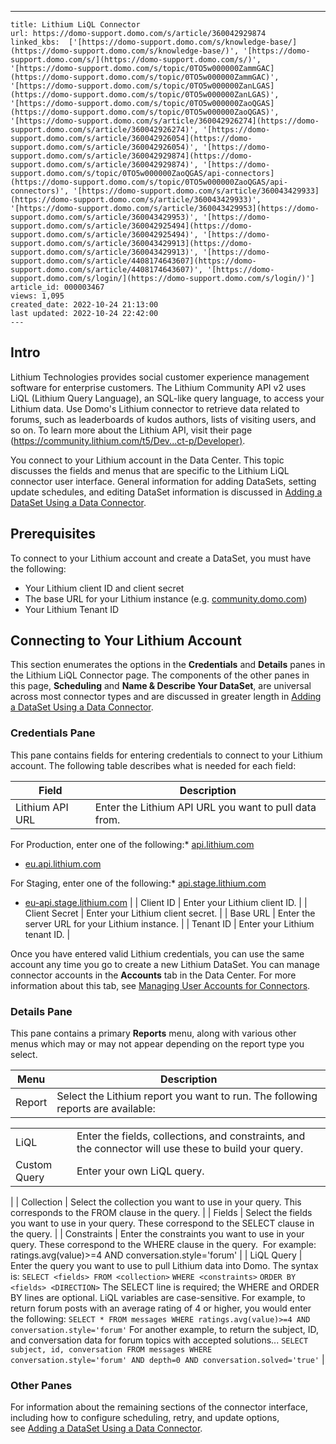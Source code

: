 ---
    title: Lithium LiQL Connector
    url: https://domo-support.domo.com/s/article/360042929874
    linked_kbs:  ['[https://domo-support.domo.com/s/knowledge-base/](https://domo-support.domo.com/s/knowledge-base/)', '[https://domo-support.domo.com/s/](https://domo-support.domo.com/s/)', '[https://domo-support.domo.com/s/topic/0TO5w000000ZammGAC](https://domo-support.domo.com/s/topic/0TO5w000000ZammGAC)', '[https://domo-support.domo.com/s/topic/0TO5w000000ZanLGAS](https://domo-support.domo.com/s/topic/0TO5w000000ZanLGAS)', '[https://domo-support.domo.com/s/topic/0TO5w000000ZaoQGAS](https://domo-support.domo.com/s/topic/0TO5w000000ZaoQGAS)', '[https://domo-support.domo.com/s/article/360042926274](https://domo-support.domo.com/s/article/360042926274)', '[https://domo-support.domo.com/s/article/360042926054](https://domo-support.domo.com/s/article/360042926054)', '[https://domo-support.domo.com/s/article/360042929874](https://domo-support.domo.com/s/article/360042929874)', '[https://domo-support.domo.com/s/topic/0TO5w000000ZaoQGAS/api-connectors](https://domo-support.domo.com/s/topic/0TO5w000000ZaoQGAS/api-connectors)', '[https://domo-support.domo.com/s/article/360043429933](https://domo-support.domo.com/s/article/360043429933)', '[https://domo-support.domo.com/s/article/360043429953](https://domo-support.domo.com/s/article/360043429953)', '[https://domo-support.domo.com/s/article/360042925494](https://domo-support.domo.com/s/article/360042925494)', '[https://domo-support.domo.com/s/article/360043429913](https://domo-support.domo.com/s/article/360043429913)', '[https://domo-support.domo.com/s/article/4408174643607](https://domo-support.domo.com/s/article/4408174643607)', '[https://domo-support.domo.com/s/login/](https://domo-support.domo.com/s/login/)']
    article_id: 000003467
    views: 1,095
    created_date: 2022-10-24 21:13:00
    last updated: 2022-10-24 22:42:00
    ---



Intro
-----


Lithium Technologies provides social customer experience management software for enterprise customers. The Lithium Community API v2 uses LiQL (Lithium Query Language), an SQL-like query language, to access your Lithium data. Use Domo's Lithium connector to retrieve data related to forums, such as leaderboards of kudos authors, lists of visiting users, and so on. To learn more about the Lithium API, visit their page ([https://community.lithium.com/t5/Dev...ct-p/Developer)](https://devdocportal.lithium.com/t5/Community-API-v2-Reference/bd-p/restv2docs).


You connect to your Lithium account in the Data Center. This topic discusses the fields and menus that are specific to the Lithium LiQL connector user interface. General information for adding DataSets, setting update schedules, and editing DataSet information is discussed in [Adding a DataSet Using a Data Connector](/s/article/360042926274).


Prerequisites
-------------


To connect to your Lithium account and create a DataSet, you must have the following:


* Your Lithium client ID and client secret
* The base URL for your Lithium instance (e.g. [community.domo.com](http://community.domo.com))
* Your Lithium Tenant ID


Connecting to Your Lithium Account
----------------------------------


This section enumerates the options in the **Credentials** and **Details** panes in the Lithium LiQL Connector page. The components of the other panes in this page, **Scheduling** and **Name & Describe Your DataSet**, are universal across most connector types and are discussed in greater length in [Adding a DataSet Using a Data Connector](/s/article/360042926274 "Adding a DataSet Using a Data Connector").


### Credentials Pane


This pane contains fields for entering credentials to connect to your Lithium account. The following table describes what is needed for each field:  




| Field | Description |
| --- | --- |
| Lithium API URL | Enter the Lithium API URL you want to pull data from. 
For Production, enter one of the following:* [api.lithium.com](http://api.lithium.com)
* [eu.api.lithium.com](http://eu.api.lithium.com)

For Staging, enter one of the following:* [api.stage.lithium.com](http://api.stage.lithium.com)
* [eu-api.stage.lithium.com](http://eu-api.stage.lithium.com)
 |
| Client ID | Enter your Lithium client ID. |
| Client Secret | Enter your Lithium client secret. |
| Base URL | Enter the server URL for your Lithium instance. |
| Tenant ID | Enter your Lithium tenant ID. |


Once you have entered valid Lithium credentials, you can use the same account any time you go to create a new Lithium DataSet. You can manage connector accounts in the **Accounts** tab in the Data Center. For more information about this tab, see [Managing User Accounts for Connectors](/s/article/360042926054 "Managing User Accounts for Connectors").


### Details Pane


This pane contains a primary **Reports** menu, along with various other menus which may or may not appear depending on the report type you select.




| Menu | Description |
| --- | --- |
| Report | Select the Lithium report you want to run. The following reports are available:

|  |  |
| --- | --- |
| LiQL | Enter the fields, collections, and constraints, and the connector will use these to build your query. |
| Custom Query | Enter your own LiQL query. |

 |
| Collection | Select the collection you want to use in your query. This corresponds to the FROM clause in the query. |
| Fields | Select the fields you want to use in your query. These correspond to the SELECT clause in the query. |
| Constraints | Enter the constraints you want to use in your query. These correspond to the WHERE clause in the query. 
For example: ratings.avg(value)>=4 AND conversation.style='forum' |
| LiQL Query | Enter the query you want to use to pull Lithium data into Domo. The syntax is:
`SELECT <fields> FROM <collection>`
`WHERE <constraints>`
`ORDER BY <fields> <DIRECTION>`
The SELECT line is required; the WHERE and ORDER BY lines are optional. LiQL variables are case-sensitive.
For example, to return forum posts with an average rating of 4 or higher, you would enter the following:
`SELECT * FROM messages WHERE ratings.avg(value)>=4 AND conversation.style='forum'`
For another example, to return the subject, ID, and conversation data for forum topics with accepted solutions...
`SELECT subject, id, conversation FROM messages WHERE conversation.style='forum' AND depth=0 AND conversation.solved='true'` |


### Other Panes


For information about the remaining sections of the connector interface, including how to configure scheduling, retry, and update options, see [Adding a DataSet Using a Data Connector](/s/article/360042926274).

